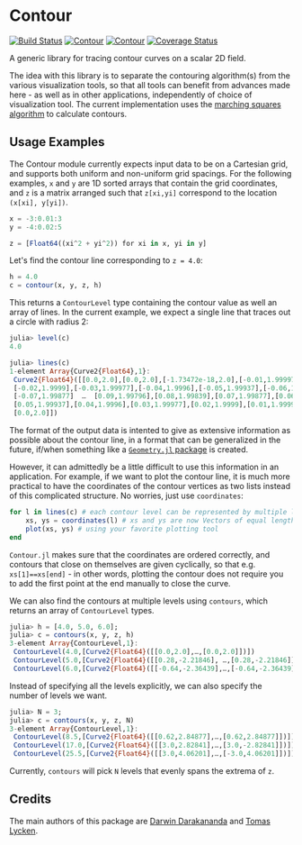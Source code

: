# Contour

[![Build Status](https://travis-ci.org/tlycken/Contour.jl.svg?branch=master)](https://travis-ci.org/tlycken/Contour.jl)
[![Contour](http://pkg.julialang.org/badges/Contour_0.3.svg)](http://pkg.julialang.org/?pkg=Contour&ver=0.3)
[![Contour](http://pkg.julialang.org/badges/Contour_0.4.svg)](http://pkg.julialang.org/?pkg=Contour&ver=0.4)
[![Coverage Status](https://img.shields.io/coveralls/tlycken/Contour.jl.svg?branch=master)](https://coveralls.io/r/tlycken/Contour.jl)

A generic library for tracing contour curves on a scalar 2D field.

The idea with this library is to separate the contouring algorithm(s) from the various visualization tools, so that all tools can benefit from advances made here - as well as in other applications, independently of choice of visualization tool. The current implementation uses the [marching squares algorithm](http://en.wikipedia.org/wiki/Marching_squares) to calculate contours.

## Usage Examples

The Contour module currently expects input data to be on a Cartesian grid,
and supports both uniform and non-uniform grid spacings.  For the following
examples, `x` and `y` are 1D sorted arrays that contain the grid coordinates,
and `z` is a matrix arranged such that `z[xi,yi]` correspond to the location
`(x[xi], y[yi])`.

```julia
x = -3:0.01:3
y = -4:0.02:5

z = [Float64((xi^2 + yi^2)) for xi in x, yi in y]
```

Let's find the contour line corresponding to `z = 4.0`:

```julia
h = 4.0
c = contour(x, y, z, h)
```

This returns a `ContourLevel` type containing the contour value as well
an array of lines.  In the current example, we expect a single line that
traces out a circle with radius 2:

```julia
julia> level(c)
4.0

julia> lines(c)
1-element Array{Curve2{Float64},1}:
 Curve2{Float64}([[0.0,2.0],[0.0,2.0],[-1.73472e-18,2.0],[-0.01,1.99997],
 [-0.02,1.9999],[-0.03,1.99977],[-0.04,1.9996],[-0.05,1.99937],[-0.06,1.9991],
 [-0.07,1.99877]  …  [0.09,1.99796],[0.08,1.99839],[0.07,1.99877],[0.06,1.9991],
 [0.05,1.99937],[0.04,1.9996],[0.03,1.99977],[0.02,1.9999],[0.01,1.99997],
 [0.0,2.0]])
```

The format of the output data is intented to give as extensive information as possible about the contour line, in a format that can be generalized in the future, if/when something like a [`Geometry.jl` package](https://groups.google.com/forum/#!topic/julia-dev/vZpZ8NBX_z8) is created.

However, it can admittedly be a little difficult to use this information in an application. For example, if we want to plot the contour line, it is much more practical to have the coordinates of the contour vertices as two lists instead of this complicated structure. No worries, just use `coordinates`:

```julia
for l in lines(c) # each contour level can be represented by multiple lines
    xs, ys = coordinates(l) # xs and ys are now Vectors of equal length
    plot(xs, ys) # using your favorite plotting tool
end
```

`Contour.jl` makes sure that the coordinates are ordered correctly, and contours that close on themselves are given cyclically, so that e.g. `xs[1]==xs[end]` - in other words, plotting the contour does not require you to add the first point at the end manually to close the curve.

We can also find the contours at multiple levels using `contours`,
which returns an array of `ContourLevel` types.

```julia
julia> h = [4.0, 5.0, 6.0];
julia> c = contours(x, y, z, h)
3-element Array{ContourLevel,1}:
 ContourLevel(4.0,[Curve2{Float64}([[0.0,2.0],…,[0.0,2.0]])])
 ContourLevel(5.0,[Curve2{Float64}([[0.28,-2.21846], …,[0.28,-2.21846]])])
 ContourLevel(6.0,[Curve2{Float64}([[-0.64,-2.36439],…,[-0.64,-2.36439]])])
```

Instead of specifying all the levels explicitly, we can also
specify the number of levels we want.  

```julia
julia> N = 3;
julia> c = contours(x, y, z, N)
3-element Array{ContourLevel,1}:
 ContourLevel(8.5,[Curve2{Float64}([[0.62,2.84877],…,[0.62,2.84877]])])
 ContourLevel(17.0,[Curve2{Float64}([[3.0,2.82841],…,[3.0,-2.82841]])])
 ContourLevel(25.5,[Curve2{Float64}([[3.0,4.06201],…,[-3.0,4.06201]])])
```
Currently, `contours` will pick `N` levels that evenly spans the
extrema of `z`.

## Credits
The main authors of this package are [Darwin Darakananda](https://github.com/darwindarak/) and [Tomas Lycken](https://github.com/tlycken).
